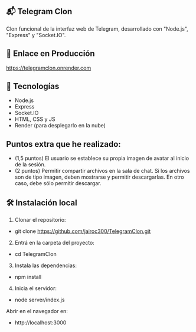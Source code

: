 ## 📬 Telegram Clon

Clon funcional de la interfaz web de Telegram, desarrollado con "Node.js", "Express" y "Socket.IO".

## 🚀 Enlace en Producción

https://telegramclon.onrender.com

## 🧰 Tecnologías

- Node.js
- Express
- Socket.IO
- HTML, CSS y JS 
- Render (para desplegarlo en la nube)

## Puntos extra que he realizado:
- (1,5 puntos) El usuario se establece su propia imagen de avatar al inicio de la sesión.
- (2 puntos) Permitir compartir archivos en la sala de chat. Si los archivos son de tipo imagen, deben mostrarse y permitir descargarlas. En otro caso, debe sólo permitir descargar.

## 🛠️ Instalación local

1. Clonar el repositorio:
- git clone https://github.com/jairoc300/TelegramClon.git

2. Entrá en la carpeta del proyecto:
- cd TelegramClon

3. Instala las dependencias:
- npm install

4. Inicia el servidor:
- node server/index.js

Abrir en el navegador en:
- http://localhost:3000
